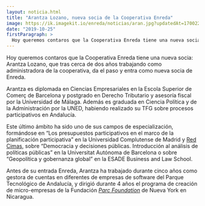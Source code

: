 ```yaml
---
layout: noticia.html
title: "Arantza Lozano, nueva socia de la Cooperativa Enreda"
image: https://ik.imagekit.io/enreda/noticias/aran.jpg?updatedAt=1700222268069
date: "2019-10-25"
firstParagraph: >
  Hoy queremos contaros que la Cooperativa Enreda tiene una nueva socia: Arantza Lozano, que tras cerca de dos años trabajando como administradora de la cooperativa, da el paso y entra como nueva socia de Enreda.
---
```


Hoy queremos contaros que la Cooperativa Enreda tiene una nueva socia: Arantza Lozano, que tras cerca de dos años trabajando como administradora de la cooperativa, da el paso y entra como nueva socia de Enreda.
 
Arantza es diplomada en Ciencias Empresariales en la Escola Superior de Comerç de Barcelona y postgrado en Derecho Tributario y asesoría fiscal por la Universidad de Málaga. Además es graduada en Ciencia Política y de la Administración por la UNED, habiendo realizado su TFG sobre procesos participativos en Andalucía. 

Este último ámbito ha sido uno de sus campos de especialización, formándose en  “Los presupuestos participativos en el marco de la planificación participativa” en la Universidad Complutense de Madrid y [Red Cimas](http://www.redcimas.org/), sobre “Democracia y decisiones públicas. Introducción al análisis de políticas públicas” en la Universitat Autónoma de Barcelona o sobre “Geopolítica y gobernanza global” en la ESADE Business and Law School.

Antes de su entrada Enreda, Arantza ha trabajado durante cinco años como gestora de cuentas en diferentes de empresas de software del Parque Tecnológico de Andalucía, y dirigió durante 4 años el programa de creación de micro-empresas  de la Fundación *[Parc Foundation](http://www.theparcfoundation.org)* de Nueva York en Nicaragua.